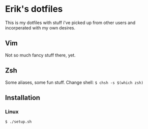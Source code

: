 # Erik's dotfiles
This is my dotfiles with stuff i've picked up from other users and incorperated with my own desires. 

## Vim
Not so much fancy stuff there, yet.

## Zsh
Some aliases, some fun stuff.
Change shell: `$ chsh -s $(which zsh)`

## Installation
### Linux
    $ ./setup.sh
